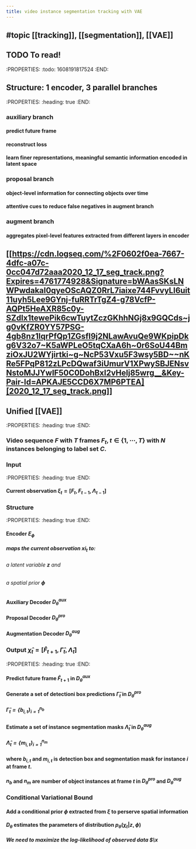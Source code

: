 ```yaml
---
title: video instance segmentation tracking with VAE
---
```


## #topic  [[tracking]], [[segmentation]], [[VAE]]
## TODO  To read!
:PROPERTIES:
:todo: 1608191817524
:END:
## Structure: 1 encoder, 3 parallel branches
:PROPERTIES:
:heading: true
:END:
### auxiliary branch
#### predict future frame
#### reconstruct loss
#### learn finer representations, meaningful semantic information encoded in latent space
### proposal branch
#### object-level information for connecting objects over time
#### attentive cues to reduce false negatives in augment branch
### augment branch
#### aggregates pixel-level features extracted from different layers in encoder
## [[https://cdn.logseq.com/%2F0602f0ea-7667-4dfc-a07c-0cc047d72aaa2020_12_17_seg_track.png?Expires=4761774928&Signature=bWAasSKsLNWPwdakaI0qyeOScAQZ0RrL7iaixe744FvvyLI6uit11uyh5Lee9GYnj-fuRRTrTgZ4-g78VcfP-AQPt5HeAXR85c0y-SZdIx1tewePik6cwTuytZczGKhhNGj8x9GQCds~jg0vKfZR0YY57PSG-4gb8nz1lqrPfQp1ZGsfI9j2NLawAvuQe9WKpipDkg6V32o7~K5aWPLeO5tqCXaA6h~0r6SoU44BmziOxJU2WYjirtki~g~NcP53Vxu5F3wsy5BD~~nKRe5FPqP812zLPcDQwaf3iUmurV1XPwySBJENsvNstoMJJYwIF50C0DohBxI2vHelj85wrg__&Key-Pair-Id=APKAJE5CCD6X7MP6PTEA][2020_12_17_seg_track.png]]
## Unified [[VAE]]
:PROPERTIES:
:heading: true
:END:
### Video sequence $F$ with $T$ frames $F_t, t\in{\{1, \cdots, T\}}$ with $N$ instances belonging to label set $C$.
### Input
:PROPERTIES:
:heading: true
:END:
#### Current observation $\xi_t=[F_t,F_{t-1}, \Lambda_{t-1}]$
### Structure
:PROPERTIES:
:heading: true
:END:
#### Encoder $E_{\phi}$
##### maps the current observation $xi_t$ to:
###### a latent variable $\mathbf{z}$ and
###### a spatial prior $\mathbf{\phi}$
#### Auxiliary Decoder $D_{\theta}^{aux}$
#### Proposal Decoder $D_{\theta}^{pro}$
#### Augmentation Decoder $D_{\theta}^{aug}$
### Output $\hat{\chi}_t=[\hat{F}_{t+1},\hat{\Gamma}_{t},\hat{\Lambda}_t]$
:PROPERTIES:
:heading: true
:END:
#### Predict future frame $\hat{F}_{t+1}$ in $D_{\theta}^{aux}$
#### Generate a set of detectioni box predictions $\hat{\Gamma}_{t}$ in $D_{\theta}^{pro}$
##### $\hat{\Gamma}_{t}=\{b_{i,t}\}^{n_b}_{i=1}$
#### Estimate a set of instance segmentation masks $\hat{\Lambda}_t$ in $D_{\theta}^{aug}$
##### $\hat{\Lambda}_t=\{m_{i,t}\}_{i=1}^{n_m}$
#### where $b_{i,t}$ and $m_{i,t}$ is detection box and segmentation mask for instance $i$ at frame $t$.
#### $n_b$ and $n_m$ are number of object instances at frame $t$ in $D_{\theta}^{pro}$ and $D_{\theta}^{aug}$
### Conditional Variational Bound
#### Add a conditional prior $\phi$ extracted from $\xi$ to perserve spatial information
#### $D_{\theta}$ estimates the parameters of distribution $p_{\theta}(\chi_t|z,\phi)$
##### We need to maximize the log-likelihood of observed data $\x
